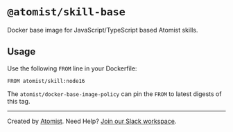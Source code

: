 # `@atomist/skill-base`

Docker base image for JavaScript/TypeScript based Atomist skills.

## Usage

Use the following `FROM` line in your Dockerfile:

```
FROM atomist/skill:node16
```

The `atomist/docker-base-image-policy` can pin the `FROM` to latest digests of
this tag.

---

Created by [Atomist][atomist]. Need Help? [Join our Slack workspace][slack].

[atomist]: https://atomist.com/ "Atomist"
[slack]: https://join.atomist.com/ "Atomist Community Slack"

